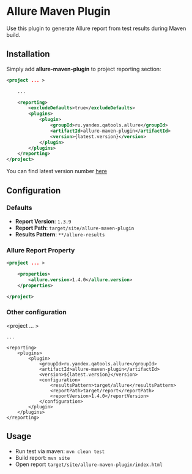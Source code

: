 # Allure Maven Plugin 
Use this plugin to generate Allure report from test results during Maven build.

## Installation
Simply add **allure-maven-plugin** to project reporting section: 

```xml
<project ... >

    ...

    <reporting>
        <excludeDefaults>true</excludeDefaults>
        <plugins>
            <plugin>
                <groupId>ru.yandex.qatools.allure</groupId>
                <artifactId>allure-maven-plugin</artifactId>
                <version>{latest.version}</version>
            </plugin>
        </plugins>
    </reporting>
</project>
```
You can find latest version number [here](https://github.com/allure-framework/allure-maven-plugin/releases/latest)

## Configuration
### Defaults
 * **Report Version**: `1.3.9`
 * **Report Path**: `target/site/allure-maven-plugin`
 * **Results Pattern**: `**/allure-results`
 
### Allure Report Property

```xml
<project ... >

    <properties>
        <allure.version>1.4.0</allure.version>
    </properties>

</project>

```

### Other configuration

<project ... >

    ...

    <reporting>
        <plugins>
            <plugin>
                <groupId>ru.yandex.qatools.allure</groupId>
                <artifactId>allure-maven-plugin</artifactId>
                <version>${latest.version}</version>
                <configuration>
                    <resultsPattern>target/allure</resultsPattern>
                    <reportPath>target/report</reportPath>
                    <reportVersion>1.4.0</reportVersion>
                </configuration>
            </plugin>
        </plugins>
    </reporting>
</project>

## Usage 

* Run test via maven: `mvn clean test`
* Build report: `mvn site`
* Open report `target/site/allure-maven-plugin/index.html`

